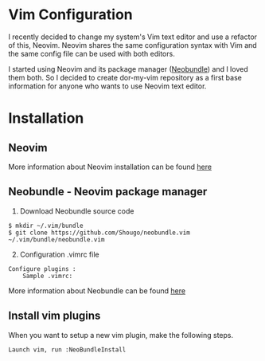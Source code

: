# Vim Configuration

I recently decided to change my system's Vim text editor and use a refactor of this, Neovim. Neovim shares the same configuration syntax with Vim and the same config file can be used with both editors.

I started using Neovim and its package manager ([Neobundle](https://github.com/Shougo/neobundle.vim)) and I loved them both. So I decided to create dor-my-vim repository as a first base information for anyone who wants to use Neovim text editor.


# Installation

## Neovim

More information about Neovim installation can be found [here](https://github.com/neovim/neovim)

## Neobundle - Neovim package manager

1. Download Neobundle source code
```
$ mkdir ~/.vim/bundle
$ git clone https://github.com/Shougo/neobundle.vim ~/.vim/bundle/neobundle.vim
```

2. Configuration .vimrc file

```
Configure plugins :
    Sample .vimrc:
```

More information about Neobundle can be found [here](https://github.com/Shougo/neobundle.vim)


##  Install vim plugins

When you want to setup a new vim plugin, make the following steps.

```
Launch vim, run :NeoBundleInstall
```
